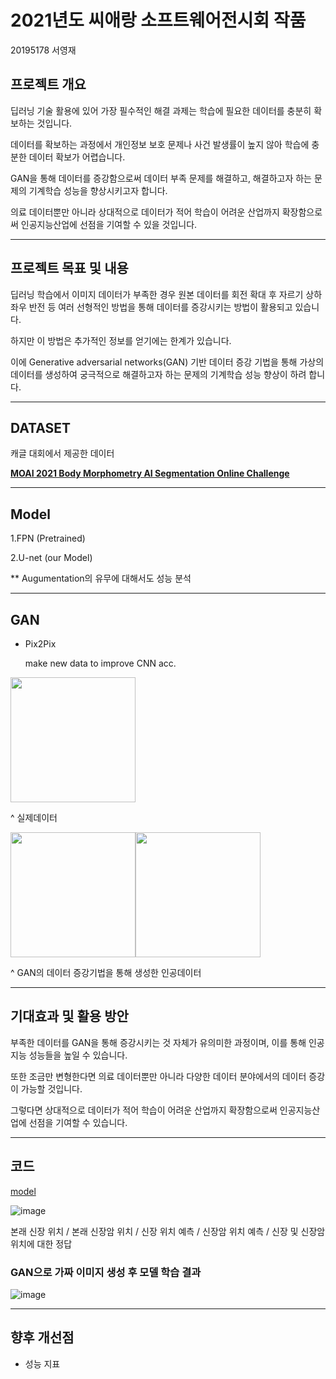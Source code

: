# 2021년도 씨애랑 소프트웨어전시회 작품 

20195178 서영재



## 프로젝트 개요

딥러닝 기술 활용에 있어 가장 필수적인 해결 과제는 학습에 필요한 데이터를 충분히 확보하는 것입니다. 

데이터를 확보하는 과정에서 개인정보 보호 문제나 사건 발생률이 높지 않아 학습에 충분한 데이터 확보가 어렵습니다. 

GAN을 통해 데이터를 증강함으로써 데이터 부족 문제를 해결하고, 해결하고자 하는 문제의 기계학습 성능을 향상시키고자 합니다. 

의료 데이터뿐만 아니라 상대적으로 데이터가 적어 학습이 어려운 산업까지 확장함으로써 인공지능산업에 선점을 기여할 수 있을 것입니다.
_________________________

## 프로젝트 목표 및 내용

딥러닝 학습에서 이미지 데이터가 부족한 경우 원본 데이터를 회전 확대 후 자르기 상하좌우 반전 등 여러 선형적인 방법을 통해 데이터를 증강시키는 방법이 활용되고 있습니다. 

하지만 이 방법은 추가적인 정보를 얻기에는 한계가 있습니다. 

이에 Generative adversarial networks(GAN) 기반 데이터 증강 기법을 통해 가상의 데이터를 생성하여 궁극적으로 해결하고자 하는 문제의 기계학습 성능 향상이 하려 합니다.

____________________________

## DATASET

캐글 대회에서 제공한 데이터

[**MOAI 2021 Body Morphometry AI Segmentation Online Challenge**](https://www.kaggle.com/c/body-morphometry-kidney-and-tumor/data)

________________________________
## Model 

1.FPN (Pretrained)

2.U-net (our Model)


** Augumentation의 유무에 대해서도 성능 분석
______________________________
## GAN

- Pix2Pix

     make new data to improve CNN acc.
     
<img src = "https://user-images.githubusercontent.com/52689953/143183478-dd315705-b8ee-4279-a13d-05401d7db547.png" width="200" height="200"/>

^ 실제데이터

<img src = "https://user-images.githubusercontent.com/52689953/143183525-63094f26-bba2-4b24-a341-d38df96e7115.png" width="200" height="200"/><img src = "https://user-images.githubusercontent.com/52689953/143183542-e785ab54-6f2d-458d-8112-18764645581a.png" width="200" height="200"/>


^ GAN의 데이터 증강기법을 통해 생성한 인공데이터

____________________

## 기대효과 및 활용 방안

부족한 데이터를 GAN을 통해 증강시키는 것 자체가 유의미한 과정이며, 이를 통해 인공지능 성능들을 높일 수 있습니다. 

또한 조금만 변형한다면 의료 데이터뿐만 아니라 다양한 데이터 분야에서의 데이터 증강이 가능할 것입니다. 

그렇다면 상대적으로 데이터가 적어 학습이 어려운 산업까지 확장함으로써 인공지능산업에 선점을 기여할 수 있습니다.


_______________________
## 코드
[model ](https://github.com/ssyyjj1012/21_Caerang/tree/main/model "코드 링크")

![image](https://user-images.githubusercontent.com/52689953/142764573-33a35d68-5d6d-47d4-8e25-2b3b4936779c.png)

본래 신장 위치 / 본래 신장암 위치 / 신장 위치 예측 / 신장암 위치 예측 / 신장 및 신장암 위치에 대한 정답


### GAN으로 가짜 이미지 생성 후 모델 학습 결과 

![image](https://user-images.githubusercontent.com/52689953/142764649-94091623-2acf-476d-b85c-e5087da1ef5d.png)


___________________

## 향후 개선점
- 성능 지표 

